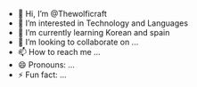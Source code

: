 - 👋 Hi, I’m @Thewolficraft
- 👀 I’m interested in Technology and Languages
- 🌱 I’m currently learning Korean and spain
- 💞️ I’m looking to collaborate on ...
- 📫 How to reach me ...
- 😄 Pronouns: ...
- ⚡ Fun fact: ...

<!---
Thewolficraft/Thewolficraft is a ✨ special ✨ repository because its `README.md` (this file) appears on your GitHub profile.
You can click the Preview link to take a look at your changes.
--->
